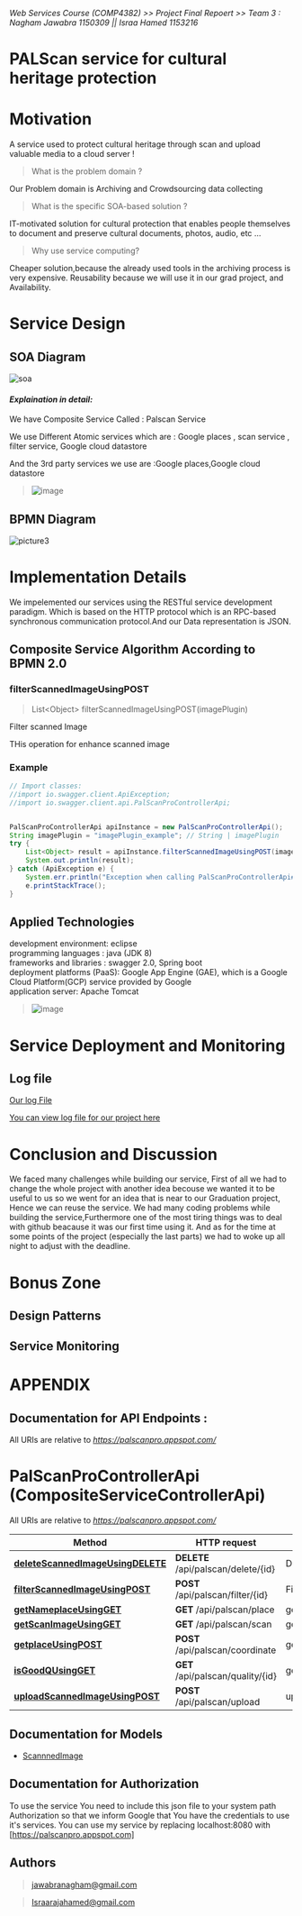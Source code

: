 *Web Services Course (COMP4382) >> Project Final Repoert >> Team 3 : Nagham Jawabra 1150309 || Israa Hamed 1153216*

# PALScan service for cultural heritage protection   


# Motivation
A service used to protect cultural heritage through scan and upload valuable media to a cloud server !

> What is the problem domain ?

Our Problem domain is Archiving and Crowdsourcing data collecting

>What is the specific SOA-based solution ?

IT-motivated solution for cultural protection that enables people themselves to document and preserve cultural documents, photos, audio, etc …

>Why use service computing?
 
Cheaper solution,because the already used tools in the archiving process is very expensive. Reusability because we will use it in our grad project, and Availability.

# Service Design 
## SOA Diagram 


![soa](https://user-images.githubusercontent.com/36053501/50541484-9e07bb80-0baf-11e9-860b-f61a33ed914c.png)

#### *Explaination in detail:*

We have Composite Service Called : Palscan Service  

We use Different Atomic services which are : Google places , scan service , filter service, Google cloud datastore  

And the 3rd party services we use are :Google places,Google cloud datastore


> ![image](https://user-images.githubusercontent.com/36053501/50541522-44ec5780-0bb0-11e9-8ea3-d4ac5c61b768.png)


## BPMN Diagram


![picture3](https://user-images.githubusercontent.com/36053501/50541256-4e72c100-0baa-11e9-91c0-3262a0a73e83.jpg)


# Implementation Details
We impelemented our services using the RESTful service development paradigm. Which is based on the HTTP protocol which is an RPC-based synchronous communication protocol.And our Data representation is JSON.

## Composite Service Algorithm According to BPMN 2.0

### **filterScannedImageUsingPOST**
> List&lt;Object&gt; filterScannedImageUsingPOST(imagePlugin)

Filter scanned Image

THis operation for enhance scanned image

### Example
```java
// Import classes:
//import io.swagger.client.ApiException;
//import io.swagger.client.api.PalScanProControllerApi;


PalScanProControllerApi apiInstance = new PalScanProControllerApi();
String imagePlugin = "imagePlugin_example"; // String | imagePlugin
try {
    List<Object> result = apiInstance.filterScannedImageUsingPOST(imagePlugin);
    System.out.println(result);
} catch (ApiException e) {
    System.err.println("Exception when calling PalScanProControllerApi#filterScannedImageUsingPOST");
    e.printStackTrace();
}
```

## Applied Technologies

development environment: eclipse  <br/>
programming languages : java (JDK 8)<br/>
frameworks and libraries : swagger 2.0, Spring boot<br/>
deployment platforms (PaaS): Google App Engine (GAE), which is a Google Cloud Platform(GCP) service provided by Google<br/>
application server: Apache Tomcat<br/>

> ![image](https://user-images.githubusercontent.com/36053501/50541416-343ae200-0bae-11e9-8926-1e9c04020e54.png)
 

# Service Deployment and Monitoring
## Log file

[Our log File](https://github.com/COMP4381/Team3/blob/master/Team3Log.csv)

[You can view log file for our project here](https://console.cloud.google.com/logs/viewer?project=palscanpro&minLogLevel=0&expandAll=false&timestamp=2018-12-30T12:53:24.256000000Z&customFacets=&limitCustomFacetWidth=true&interval=PT1H&resource=gae_app%2Fmodule_id%2Fdefault&dateRangeUnbound=both&angularJsUrl=%2Flogs%2Fviewer%3Fproject%3Dpsyched-throne-217920%26folder%26organizationId%26minLogLevel%3D0%26expandAll%3Dfalse%26timestamp%3D2018-12-30T12:52:45.517000000Z%26customFacets%3D%26limitCustomFacetWidth%3Dtrue%26dateRangeStart%3D2018-12-30T11:52:37.865Z%26interval%3DPT1H%26resource%3Daudited_resource%26dateRangeUnbound%3DforwardInTime&authuser=1&organizationId=1003645834774&logName=projects%2Fpalscanpro%2Flogs%2Fappengine.googleapis.com%252Frequest_log&scrollTimestamp=2018-12-30T11:56:43.715483000Z)

# Conclusion and Discussion
We faced many challenges while building our service, First of all we had to change the whole project with another idea becouse we wanted it to be useful to us so we went for an idea that is near to our Graduation project, Hence we can reuse the service. We had many coding problems while building the service,Furthermore one of the most tiring things was to deal with github beacause it was our first time using it. And as for the time at some points of the project (especially the last parts) we had to woke up all night to adjust with the deadline.  

# Bonus Zone
## Design Patterns
## Service Monitoring


# APPENDIX
## Documentation for API Endpoints :

All URIs are relative to *https://palscanpro.appspot.com/*

# PalScanProControllerApi (CompositeServiceControllerApi)

All URIs are relative to *https://palscanpro.appspot.com/*

Method | HTTP request | Description
------------- | ------------- | -------------
[**deleteScannedImageUsingDELETE**](PalScanProControllerApi.md#deleteScannedImageUsingDELETE) | **DELETE** /api/palscan/delete/{id} | DeletescannedImage
[**filterScannedImageUsingPOST**](PalScanProControllerApi.md#filterScannedImageUsingPOST) | **POST** /api/palscan/filter/{id} | Filter scanned Image
[**getNameplaceUsingGET**](PalScanProControllerApi.md#getNameplaceUsingGET) | **GET** /api/palscan/place | getLocation
[**getScanImageUsingGET**](PalScanProControllerApi.md#getScanImageUsingGET) | **GET** /api/palscan/scan | get scanned image 
[**getplaceUsingPOST**](PalScanProControllerApi.md#getplaceUsingPOST) | **POST** /api/palscan/coordinate | get lat &amp; lng
[**isGoodQUsingGET**](PalScanProControllerApi.md#isGoodQUsingGET) | **GET** /api/palscan/quality/{id} | getQOImage
[**uploadScannedImageUsingPOST**](PalScanProControllerApi.md#uploadScannedImageUsingPOST) | **POST** /api/palscan/upload | uploadScannedImage


## Documentation for Models
 - [ScannnedImage](docs/ScannnedImage.md)

## Documentation for Authorization

To use the service You need to include this json file to your system path Authorization so that we inform Google that You
have the credentials to use it's services.
You can use my service by replacing localhost:8080 with [https://palscanpro.appspot.com]

## Authors

> jawabranagham@gmail.com

> Israarajahamed@gmail.com


